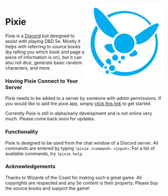 <img src="./img/pixie.jpg" width="250" height="250" align="right">

# Pixie

Pixie is a [Discord](https://discordapp.com/) bot designed to assist with playing D&D 5e. Mostly it helps with referring to source books (by telling you which book and page a piece of information is on), but it can also roll dice, generate basic random characters, and more.

### Having Pixie Connect to Your Server

Pixie needs to be added to a server by someone with admin permissions. If you would like to add the pixie app, simply [click this link](https://discordapp.com/api/oauth2/authorize?client_id=484413321597026325&permissions=448576&scope=bot) to get started.

Currently Pixie is still in alpha/early development and is not online very much. Please come back soon for updates.

### Functionality

Pixie is designed to be used from the chat window of a Discord server. All commands are entered by typing `!pixie <command> <input>`. For a list of available commands, try `!pixie help`.

### Acknowledgements

Thanks to Wizards of the Coast for making such a great game. All copyrights are respected and any 5e content is their property. Please buy the source books and support the game!
